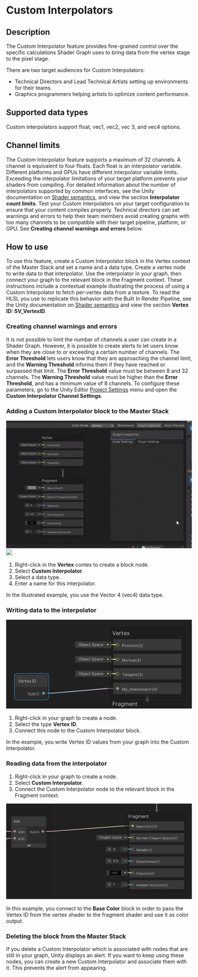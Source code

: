 # Custom Interpolators

## Description

The Custom Interpolator feature provides fine-grained control over the specific calculations Shader Graph uses to bring data from the vertex stage to the pixel stage.

There are two target audiences for Custom Interpolators:

* Technical Directors and Lead Technical Artists setting up environments for their teams.
* Graphics programmers helping artists to optimize content performance.


## Supported data types
Custom interpolators support float, vec1, vec2, vec 3, and vec4 options.

## Channel limits
The Custom Interpolator feature supports a maximum of 32 channels. A channel is equivalent to four floats. Each float is an interpolator variable.
Different platforms and GPUs have different interpolator variable limits. Exceeding the interpolator limitations of your target platform prevents your shaders from compiling. For detailed information about the number of interpolators supported by common interfaces, see the Unity documentation on [Shader semantics](https://docs.unity3d.com/Manual/SL-ShaderSemantics.html), and view the section **Interpolator count limits**. Test your Custom Interpolators on your target configuration to ensure that your content compiles properly.
Technical directors can set warnings and errors to help their team members avoid creating graphs with too many channels to be compatible with their target pipeline, platform, or GPU. See **Creating channel warnings and errors** below.

## How to use
To use this feature, create a Custom Interpolator block in the Vertex context of the Master Stack and set a name and a data type. Create a vertex node to write data to that interpolator. Use the interpolator in your graph, then connect your graph to the relevant block in the Fragment context.
These instructions include a contextual example illustrating the process of using a Custom Interpolator to fetch per-vertex data from a texture.
To read the HLSL you use to replicate this behavior with the Built In Render Pipeline, see the Unity documentation on [Shader semantics](https://docs.unity3d.com/Manual/SL-ShaderSemantics.html) and view the section **Vertex ID: SV_VertexID**.

### Creating channel warnings and errors

It is not possible to limit the number of channels a user can create in a Shader Graph. However, it is possible to create alerts to let users know when they are close to or exceeding a certain number of channels.
The **Error Threshold** lets users know that they are approaching the channel limit, and the **Warning Threshold** informs them if they have reached or surpassed that limit. The **Error Threshold** value must be between 8 and 32 channels. The **Warning Threshold** value must be higher than the **Error Threshold**, and has a minimum value of 8 channels.
To configure these parameters, go to the Unity Editor [Project Settings](https://docs.unity3d.com/Manual/comp-ManagerGroup.html) menu and open the **Custom Interpolator Channel Settings**.

### Adding a Custom Interpolator block to the Master Stack

![](images/custom-interpolators-3.gif)     ![](custom-interpolators-2.png)

1. Right-click in the **Vertex** contex to create a block node.
2. Select **Custom Interpolator**.
3. Select a data type.
4. Enter a name for this interpolator.

In the illustrated example, you use the Vector 4 (vec4) data type.

### Writing data to the interpolator

 ![](custom-interpolators-1.png)

1. Right-click in your graph to create a node.
2. Select the type **Vertex ID**.
3. Connect this node to the Custom Interpolator block.

In the example, you write Vertex ID values from your graph into the Custom Interpolator.

### Reading data from the interpolator

1. Right-click in your graph to create a node.
2. Select **Custom Interpolator**.
3. Connect the Custom Interpolator node to the relevant block in the Fragment context.

 ![](custom-interpolators-4.png)

In this example, you connect to the **Base Color** block in order to pass the Vertex ID from the vertex shader to the fragment shader and use it as color output.

### Deleting the block from the Master Stack

If you delete a Custom Interpolator which is associated with nodes that are still in your graph, Unity displays an alert. If you want to keep using these nodes, you can create a new Custom Interpolator and associate them with it. This prevents the alert from appearing.
